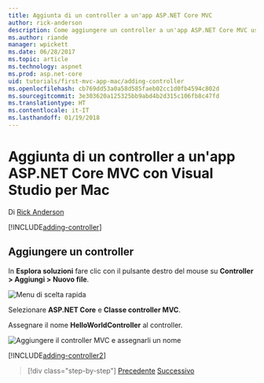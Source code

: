 ```yaml
---
title: Aggiunta di un controller a un'app ASP.NET Core MVC
author: rick-anderson
description: Come aggiungere un controller a un'app ASP.NET Core MVC usando Visual Studio per Mac
ms.author: riande
manager: wpickett
ms.date: 06/28/2017
ms.topic: article
ms.technology: aspnet
ms.prod: asp.net-core
uid: tutorials/first-mvc-app-mac/adding-controller
ms.openlocfilehash: cb769dd53a0a58d585faeb02cc1d0fb4594c802d
ms.sourcegitcommit: 3e303620a125325bb9abd4b2d315c106fb8c47fd
ms.translationtype: HT
ms.contentlocale: it-IT
ms.lasthandoff: 01/19/2018
---
```

# <a name="adding-a-controller-to-an-aspnet-core-mvc-app-with-visual-studio-for-mac"></a>Aggiunta di un controller a un'app ASP.NET Core MVC con Visual Studio per Mac

Di [Rick Anderson](https://twitter.com/RickAndMSFT)

[!INCLUDE[adding-controller](../../includes/mvc-intro/adding-controller1.md)]

## <a name="add-a-controller"></a>Aggiungere un controller 

In **Esplora soluzioni** fare clic con il pulsante destro del mouse su **Controller > Aggiungi > Nuovo file**.

![Menu di scelta rapida](adding-controller/_static/add_controller.png)

Selezionare **ASP.NET Core** e **Classe controller MVC**.

Assegnare il nome **HelloWorldController** al controller.

![Aggiungere il controller MVC e assegnarli un nome](adding-controller/_static/ac.png)

[!INCLUDE[adding-controller2](../../includes/mvc-intro/adding-controller2.md)]

>[!div class="step-by-step"]
[Precedente](../first-mvc-app/start-mvc.md)
[Successivo](adding-view.md)
